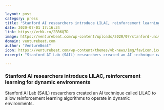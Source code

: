 ```yaml
---

layout: post
category: press
title: "Stanford AI researchers introduce LILAC, reinforcement learning for dynamic environments"
date: 2020-07-01 17:16:34
link: https://vrhk.co/2BR6Q7D
image: https://venturebeat.com/wp-content/uploads/2020/07/stanford-university.jpg?w=1200&strip=all
domain: venturebeat.com
author: "VentureBeat"
icon: https://venturebeat.com/wp-content/themes/vb-news/img/favicon.ico
excerpt: "Stanford AI Lab (SAIL) researchers created an AI technique called LILAC to allow reinforcement learning algorithms to operate in dynamic environments."

---
```


### Stanford AI researchers introduce LILAC, reinforcement learning for dynamic environments

Stanford AI Lab (SAIL) researchers created an AI technique called LILAC to allow reinforcement learning algorithms to operate in dynamic environments.